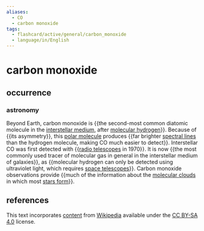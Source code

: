 ```yaml
---
aliases:
  - CO
  - carbon monoxide
tags:
  - flashcard/active/general/carbon_monoxide
  - language/in/English
---
```


# carbon monoxide

## occurrence

### astronomy

Beyond Earth, carbon monoxide is {{the second-most common diatomic molecule in the [interstellar medium](interstellar%20medium.md), after [molecular hydrogen](hydrogen.md)}}. Because of {{its asymmetry}}, this [polar molecule](chemical%20polarity.md#polar%20molecules) produces {{far brighter [spectral lines](spectral%20line.md) than the hydrogen molecule, making CO much easier to detect}}. Interstellar CO was first detected with {{[radio telescopes](radio%20telescope.md) in 1970}}. It is now {{the most commonly used tracer of molecular gas in general in the interstellar medium of galaxies}}, as {{molecular hydrogen can only be detected using ultraviolet light, which requires [space telescopes](space%20telescope.md)}}. Carbon monoxide observations provide {{much of the information about the [molecular clouds](molecular%20cloud.md) in which most [stars form](star%20formation.md)}}. <!--SR:!2024-10-20,59,310!2024-11-03,69,310!2024-12-20,93,290!2024-10-23,41,210!2024-12-24,93,270!2024-10-20,48,250!2024-09-28,41,290-->

## references

This text incorporates [content](https://en.wikipedia.org/wiki/carbon_monoxide) from [Wikipedia](Wikipedia.md) available under the [CC BY-SA 4.0](https://creativecommons.org/licenses/by-sa/4.0/) license.
